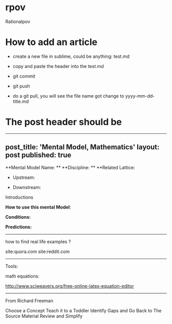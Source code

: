 # rpov
Rationalpov 



# How to add an article

* create a new file in sublime, could be anything: test.md

* copy and paste the header into the test.md

* git commit

* git push

* do a git pull, you will see the file name got change to yyyy-mm-dd-title.md

# The post header should be 

---
post_title: 'Mental Model, Mathematics'
layout: post
published: true
---

**Mental Model Name:  **
**Discipline:  ** 
**Related Lattice:

* Upstream:

* Downstream:



Introductions

**__How to use this mental Model__**:


**Conditions:**

**Predictions:**


___

how to find real life examples ?

site:quora.com
site:reddit.com


___

Tools:

math equations:

http://www.sciweavers.org/free-online-latex-equation-editor

___

From Richard Freeman

Choose a Concept
Teach it to a Toddler
Identify Gaps and Go Back to The Source Material
Review and Simplify